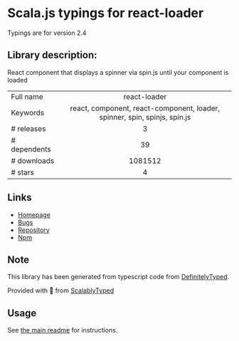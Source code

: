 
# Scala.js typings for react-loader

Typings are for version 2.4

## Library description:
React component that displays a spinner via spin.js until your component is loaded

|                    |                 |
| ------------------ | :-------------: |
| Full name          | react-loader |
| Keywords           | react, component, react-component, loader, spinner, spin, spinjs, spin.js |
| # releases         | 3 |
| # dependents       | 39 |
| # downloads        | 1081512 |
| # stars            | 4 |

## Links
- [Homepage](https://github.com/quickleft/react-loader)
- [Bugs](https://github.com/quickleft/react-loader/issues)
- [Repository](https://github.com/quickleft/react-loader)
- [Npm](https://www.npmjs.com/package/react-loader)
    


## Note
This library has been generated from typescript code from [DefinitelyTyped](https://definitelytyped.org).

Provided with :purple_heart: from [ScalablyTyped](https://github.com/oyvindberg/ScalablyTyped)

## Usage
See [the main readme](../../readme.md) for instructions.


